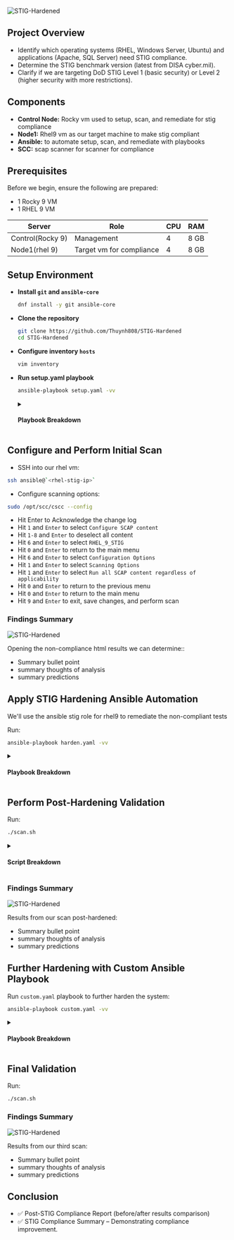 ![STIG-Hardened](https://i.imgur.com/BsQNMcw.png)

## Project Overview
- Identify which operating systems (RHEL, Windows Server, Ubuntu) and applications (Apache, SQL Server) need STIG compliance.
- Determine the STIG benchmark version (latest from DISA cyber.mil).
- Clarify if we are targeting DoD STIG Level 1 (basic security) or Level 2 (higher security with more restrictions).

## Components
- **Control Node:** Rocky vm used to setup, scan, and remediate for stig compliance
- **Node1:** Rhel9 vm as our target machine to make stig compliant
- **Ansible:** to automate setup, scan, and remediate with playbooks
- **SCC:** scap scanner for scanner for compliance

## Prerequisites
Before we begin, ensure the following are prepared:
- 1 Rocky 9 VM
- 1 RHEL 9 VM


| Server           | Role                            | CPU | RAM  |
|------------------|---------------------------------|-----|------|
| Control(Rocky 9)  | Management                     | 4   | 8 GB |
| Node1(rhel 9)    | Target vm for compliance        | 4   | 8 GB |     

## Setup Environment
  
- **Install `git` and `ansible-core`**
  
  ```bash
  dnf install -y git ansible-core
  ```
- **Clone the repository**
  
  ```bash
  git clone https://github.com/Thuynh808/STIG-Hardened
  cd STIG-Hardened
  ```
- **Configure inventory `hosts`**
  
  ```bash
  vim inventory
  ```
- **Run setup.yaml playbook**
  
  ```bash
  ansible-playbook setup.yaml -vv
  ```
  <details close>
  <summary> <h4>Playbook Breakdown</h4> </summary>
    
  - Install collections from requirements file
  - Generate root SSH keypair

  </details>

## Configure and Perform Initial Scan

- SSH into our rhel vm:
```bash
ssh ansible@`<rhel-stig-ip>`
```
- Configure scanning options:  
```bash
sudo /opt/scc/cscc --config
```
- Hit Enter to Acknowledge the change log
- Hit `1` and `Enter` to select `Configure SCAP content`
- Hit `1-8` and `Enter` to deselect all content
- Hit `6` and `Enter` to select `RHEL_9_STIG`
- Hit `0` and `Enter` to return to the main menu
- Hit `6` and `Enter` to select `Configuration Options`
- Hit `1` and `Enter` to select `Scanning Options`
- Hit `1` and `Enter` to select `Run all SCAP content regardless of applicability`
- Hit `0` and `Enter` to return to the previous menu
- Hit `0` and `Enter` to return to the main menu
- Hit `9` and `Enter` to exit, save changes, and perform scan

### Findings Summary

![STIG-Hardened](https://i.imgur.com/BsQNMcw.png)

Opening the non-compliance html results we can determine::
- Summary bullet point
- summary thoughts of analysis
- summary predictions

## Apply STIG Hardening Ansible Automation

We'll use the ansible stig role for rhel9 to remediate the non-compliant tests

Run:
```bash
ansible-playbook harden.yaml -vv
```
  <details close>
  <summary> <h4>Playbook Breakdown</h4> </summary>
    
  - Install collections from requirements file
  - Generate root SSH keypair

  </details>

## Perform Post-Hardening Validation

Run:
```bash
./scan.sh
```
  <details close>
  <summary> <h4>Script Breakdown</h4> </summary>
    
  - Install collections from requirements file
  - Generate root SSH keypair

  </details>

### Findings Summary

![STIG-Hardened](https://i.imgur.com/BsQNMcw.png)

Results from our scan post-hardened:
- Summary bullet point
- summary thoughts of analysis
- summary predictions

## Further Hardening with Custom Ansible Playbook

Run `custom.yaml` playbook to further harden the system:
```bash
ansible-playbook custom.yaml -vv
```
  <details close>
  <summary> <h4>Playbook Breakdown</h4> </summary>
    
  - Install collections from requirements file
  - Generate root SSH keypair

  </details>

## Final Validation

Run:
```bash
./scan.sh
```
### Findings Summary

![STIG-Hardened](https://i.imgur.com/BsQNMcw.png)

Results from our third scan:
- Summary bullet point
- summary thoughts of analysis
- summary predictions

## Conclusion

- ✅ Post-STIG Compliance Report (before/after results comparison)
- ✅ STIG Compliance Summary – Demonstrating compliance improvement.
